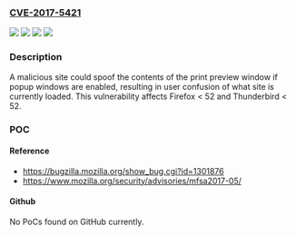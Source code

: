 ### [CVE-2017-5421](https://cve.mitre.org/cgi-bin/cvename.cgi?name=CVE-2017-5421)
![](https://img.shields.io/static/v1?label=Product&message=Firefox&color=blue)
![](https://img.shields.io/static/v1?label=Product&message=Thunderbird&color=blue)
![](https://img.shields.io/static/v1?label=Version&message=%3C%2052%20&color=brighgreen)
![](https://img.shields.io/static/v1?label=Vulnerability&message=Print%20preview%20spoofing&color=brighgreen)

### Description

A malicious site could spoof the contents of the print preview window if popup windows are enabled, resulting in user confusion of what site is currently loaded. This vulnerability affects Firefox < 52 and Thunderbird < 52.

### POC

#### Reference
- https://bugzilla.mozilla.org/show_bug.cgi?id=1301876
- https://www.mozilla.org/security/advisories/mfsa2017-05/

#### Github
No PoCs found on GitHub currently.

